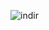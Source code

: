 ![indir](https://user-images.githubusercontent.com/49169815/200180355-4f0ce1b4-7116-4f64-8579-b675513730ef.png)
